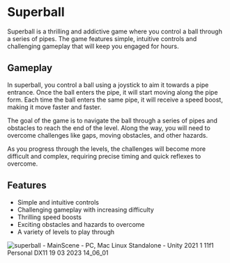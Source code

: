 # Superball
Superball is a thrilling and addictive game where you control a ball through a series of pipes. The game features simple, intuitive controls and challenging gameplay that will keep you engaged for hours.

## Gameplay
In superball, you control a ball using a joystick to aim it towards a pipe entrance. Once the ball enters the pipe, it will start moving along the pipe form. Each time the ball enters the same pipe, it will receive a speed boost, making it move faster and faster.

The goal of the game is to navigate the ball through a series of pipes and obstacles to reach the end of the level. Along the way, you will need to overcome challenges like gaps, moving obstacles, and other hazards.

As you progress through the levels, the challenges will become more difficult and complex, requiring precise timing and quick reflexes to overcome.

## Features
- Simple and intuitive controls
- Challenging gameplay with increasing difficulty
- Thrilling speed boosts
- Exciting obstacles and hazards to overcome
- A variety of levels to play through

![superball - MainScene - PC, Mac   Linux Standalone - Unity 2021 1 11f1 Personal _DX11_ 19 03 2023 14_06_01](https://user-images.githubusercontent.com/85551928/227877666-7a43c0bd-bd91-4019-9e4c-bbd152743f90.png)

